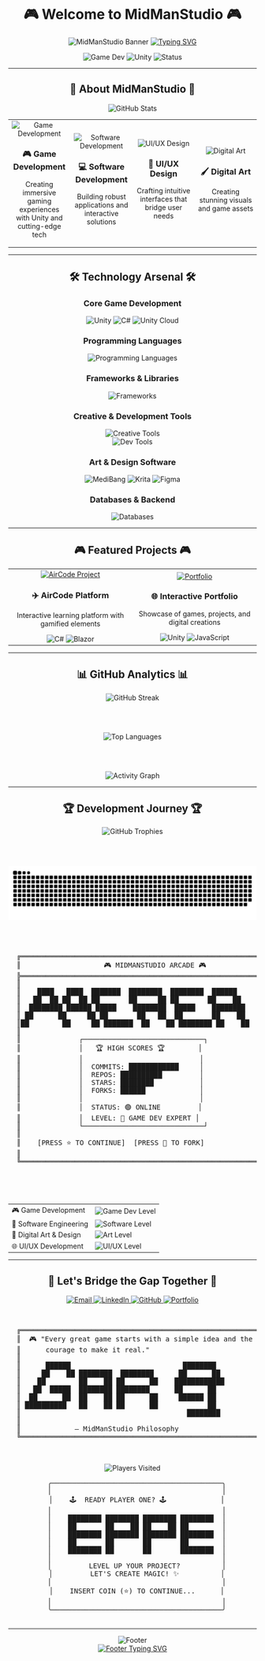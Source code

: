 # <div align="center">🎮 Welcome to MidManStudio 🎮</div>

<div align="center">
  
  <!-- Animated gradient banner -->
  <img src="https://capsule-render.vercel.app/api?type=waving&color=gradient&customColorList=6,11,20,24,33&height=200&section=header&text=MidManStudio&fontSize=60&fontAlign=50&fontAlignY=35&desc=Bridging%20the%20Gap%20Between%20Vision%20and%20Reality&descAlign=50&descAlignY=55&animation=twinkling" alt="MidManStudio Banner" />
  
  <!-- Typing animation -->
  <a href="https://git.io/typing-svg">
    <img src="https://readme-typing-svg.demolab.com?font=Fira+Code&size=22&duration=3000&pause=1000&color=FF6B35&center=true&vCenter=true&multiline=true&width=600&height=100&lines=Game+Developer+%7C+Digital+Artist;Unity+Specialist+%7C+Full-Stack+Creator;Bridging+Ideas+to+Interactive+Experiences" alt="Typing SVG" />
  </a>
  
  <!-- Animated badges -->
  <p>
    <img src="https://img.shields.io/badge/Primary-Game%20Development-orange?style=for-the-badge&logo=unity&logoColor=white" alt="Game Dev" />
    <img src="https://img.shields.io/badge/Engine-Unity-black?style=for-the-badge&logo=unity&logoColor=white" alt="Unity" />
    <img src="https://img.shields.io/badge/Status-Creating%20Amazing%20Games-brightgreen?style=for-the-badge&logo=gamepad&logoColor=white" alt="Status" />
  </p>
  
</div>

---

## <div align="center">🌟 About MidManStudio 🌟</div>

<div align="center">
  <img src="https://github-readme-stats.vercel.app/api?username=mid-d-man&show_icons=true&theme=radical&hide_border=true&bg_color=0d1117&title_color=FF6B35&icon_color=FF6B35&text_color=58a6ff&ring_color=FF6B35" alt="GitHub Stats" />
</div>

<table align="center">
  <tr>
    <td align="center" width="25%">
      <img src="https://img.icons8.com/nolan/64/unity.png" alt="Game Development" />
      <h3>🎮 Game Development</h3>
      <p>Creating immersive gaming experiences with Unity and cutting-edge tech</p>
    </td>
    <td align="center" width="25%">
      <img src="https://img.icons8.com/nolan/64/code.png" alt="Software Development" />
      <h3>💻 Software Development</h3>
      <p>Building robust applications and interactive solutions</p>
    </td>
    <td align="center" width="25%">
      <img src="https://img.icons8.com/nolan/64/design.png" alt="UI/UX Design" />
      <h3>🎨 UI/UX Design</h3>
      <p>Crafting intuitive interfaces that bridge user needs</p>
    </td>
    <td align="center" width="25%">
      <img src="https://img.icons8.com/nolan/64/digital-art.png" alt="Digital Art" />
      <h3>🖌️ Digital Art</h3>
      <p>Creating stunning visuals and game assets</p>
    </td>
  </tr>
</table>

---

## <div align="center">🛠️ Technology Arsenal 🛠️</div>

<div align="center">

### Core Game Development
<p>
  <img src="https://img.shields.io/badge/Unity-000000?style=for-the-badge&logo=unity&logoColor=white" alt="Unity" />
  <img src="https://img.shields.io/badge/C%23-239120?style=for-the-badge&logo=c-sharp&logoColor=white" alt="C#" />
  <img src="https://img.shields.io/badge/Unity%20Cloud-000000?style=for-the-badge&logo=unity&logoColor=white" alt="Unity Cloud" />
</p>

### Programming Languages
<p>
  <img src="https://skillicons.dev/icons?i=cs,cpp,rust,js,html,css&perline=6&theme=dark" alt="Programming Languages" />
</p>

### Frameworks & Libraries
<p>
  <img src="https://skillicons.dev/icons?i=dotnet,blazor,react,nodejs&perline=4&theme=dark" alt="Frameworks" />
</p>

### Creative & Development Tools
<p>
  <img src="https://skillicons.dev/icons?i=figma,blender,unity,rider&perline=4&theme=dark" alt="Creative Tools" />
  <br>
  <img src="https://skillicons.dev/icons?i=visualstudio,vscode,git,github&perline=4&theme=dark" alt="Dev Tools" />
</p>

### Art & Design Software
<p>
  <img src="https://img.shields.io/badge/MediBang%20Paint-FF6B6B?style=for-the-badge&logo=paint-brush&logoColor=white" alt="MediBang" />
  <img src="https://img.shields.io/badge/Krita-3BABFF?style=for-the-badge&logo=krita&logoColor=white" alt="Krita" />
  <img src="https://img.shields.io/badge/Figma-F24E1E?style=for-the-badge&logo=figma&logoColor=white" alt="Figma" />
</p>

### Databases & Backend
<p>
  <img src="https://skillicons.dev/icons?i=firebase,supabase,mysql,postgresql&perline=4&theme=dark" alt="Databases" />
</p>

</div>

---

## <div align="center">🎮 Featured Projects 🎮</div>

<div align="center">
  
  <table>
    <tr>
      <td align="center" width="50%">
        <a href="https://mid-d-man.github.io/AirCode/">
          <img src="https://github-readme-stats.vercel.app/api/pin/?username=mid-d-man&repo=AirCode&theme=radical&hide_border=true&bg_color=0d1117&title_color=FF6B35&icon_color=FF6B35&text_color=58a6ff" alt="AirCode Project" />
        </a>
        <br>
        <h3>✈️ AirCode Platform</h3>
        <p>Interactive learning platform with gamified elements</p>
        <img src="https://img.shields.io/badge/C%23-239120?style=for-the-badge&logo=c-sharp&logoColor=white" alt="C#" />
        <img src="https://img.shields.io/badge/Blazor-512BD4?style=for-the-badge&logo=blazor&logoColor=white" alt="Blazor" />
      </td>
      <td align="center" width="50%">
        <a href="https://github.com/mid-d-man">
          <img src="https://github-readme-stats.vercel.app/api/pin/?username=mid-d-man&repo=mid-d-man&theme=radical&hide_border=true&bg_color=0d1117&title_color=FF6B35&icon_color=FF6B35&text_color=58a6ff" alt="Portfolio" />
        </a>
        <br>
        <h3>🌐 Interactive Portfolio</h3>
        <p>Showcase of games, projects, and digital creations</p>
        <img src="https://img.shields.io/badge/Unity-000000?style=for-the-badge&logo=unity&logoColor=white" alt="Unity" />
        <img src="https://img.shields.io/badge/JavaScript-F7DF1E?style=for-the-badge&logo=javascript&logoColor=black" alt="JavaScript" />
      </td>
    </tr>
  </table>
  
</div>

---

## <div align="center">📊 GitHub Analytics 📊</div>

<div align="center">
  
  <img src="https://github-readme-streak-stats.herokuapp.com/?user=mid-d-man&theme=radical&hide_border=true&background=0d1117&stroke=FF6B35&ring=FF6B35&fire=FF6B35&currStreakLabel=FF6B35" alt="GitHub Streak" />
  
  <br><br>
  
  <img src="https://github-readme-stats.vercel.app/api/top-langs/?username=mid-d-man&layout=compact&theme=radical&hide_border=true&bg_color=0d1117&title_color=FF6B35&text_color=58a6ff" alt="Top Languages" />
  
  <br><br>
  
  <!-- Activity Graph -->
  <img src="https://github-readme-activity-graph.vercel.app/graph?username=mid-d-man&theme=tokyo-night&hide_border=true&bg_color=0d1117&color=FF6B35&line=FF6B35&point=58a6ff" alt="Activity Graph" />
  
</div>

---

## <div align="center">🏆 Development Journey 🏆</div>

<div align="center">
  
  <img src="https://github-profile-trophy.vercel.app/?username=mid-d-man&theme=radical&no-frame=true&no-bg=true&margin-w=4&column=4" alt="GitHub Trophies" />
  
  <br><br>
  
  <!-- Game-themed contribution snake -->
  <img src="https://raw.githubusercontent.com/platane/snk/output/github-contribution-grid-snake-dark.svg" alt="Snake Game - Eating Contributions!" />
  
  <br><br>
  
  <!-- ASCII Game Console -->
  <pre>
  ╔══════════════════════════════════════════════════════════════╗
  ║                    🎮 MIDMANSTUDIO ARCADE 🎮                 ║
  ╠══════════════════════════════════════════════════════════════╣
  ║                                                              ║
  ║    ████   ████  ███████  ████████  ████████  ██████          ║
  ║   ██  ██ ██  ██ ██       ██     ██ ██       ██    ██         ║
  ║  ████████ ██████ █████    ████████  █████    ████████        ║
  ║ ██      ██     ██ ██       ██   ██  ██       ██    ██        ║
  ║██        ██     ██ ███████  ██    ██ ████████ ██    ██       ║
  ║                                                              ║
  ║              ┌─────────────────────────────┐                 ║
  ║              │   🏆 HIGH SCORES 🏆        │                 ║
  ║              │                            │                 ║
  ║              │  COMMITS: ████████████     │                 ║
  ║              │  REPOS: ██████████         │                 ║
  ║              │  STARS: ████████           │                 ║
  ║              │  FORKS: ██████             │                 ║
  ║              │                            │                 ║
  ║              │  STATUS: 🟢 ONLINE         │                 ║
  ║              │  LEVEL: 🎯 GAME DEV EXPERT │                 ║
  ║              └─────────────────────────────┘                ║
  ║                                                             ║
  ║    [PRESS ⭐ TO CONTINUE]  [PRESS 🍴 TO FORK]               ║
  ║                                                              ║
  ╚══════════════════════════════════════════════════════════════╝
  </pre>
  
  <br><br>
  
  <!-- Custom game-style progress bars -->
  <table align="center">
    <tr>
      <td>🎮 Game Development</td>
      <td>
        <img src="https://progress-bar.dev/95/?scale=100&title=Expert&width=200&color=FF6B35" alt="Game Dev Level" />
      </td>
    </tr>
    <tr>
      <td>🔧 Software Engineering</td>
      <td>
        <img src="https://progress-bar.dev/88/?scale=100&title=Advanced&width=200&color=6C63FF" alt="Software Level" />
      </td>
    </tr>
    <tr>
      <td>🎨 Digital Art & Design</td>
      <td>
        <img src="https://progress-bar.dev/85/?scale=100&title=Advanced&width=200&color=FF69B4" alt="Art Level" />
      </td>
    </tr>
    <tr>
      <td>🌐 UI/UX Development</td>
      <td>
        <img src="https://progress-bar.dev/80/?scale=100&title=Skilled&width=200&color=00D4AA" alt="UI/UX Level" />
      </td>
    </tr>
  </table>
  
</div>

---

## <div align="center">💬 Let's Bridge the Gap Together 💬</div>

<div align="center">
  
  <p>
    <a href="mailto:contact@midmanstudio.com">
      <img src="https://img.shields.io/badge/Email-D14836?style=for-the-badge&logo=gmail&logoColor=white" alt="Email" />
    </a>
    <a href="https://linkedin.com/company/MidManStudio">
      <img src="https://img.shields.io/badge/LinkedIn-0077B5?style=for-the-badge&logo=linkedin&logoColor=white" alt="LinkedIn" />
    </a>
    <a href="https://github.com/mid-d-man">
      <img src="https://img.shields.io/badge/GitHub-100000?style=for-the-badge&logo=github&logoColor=white" alt="GitHub" />
    </a>
    <a href="https://mid-d-man.github.io">
      <img src="https://img.shields.io/badge/Portfolio-FF5722?style=for-the-badge&logo=gamepad&logoColor=white" alt="Portfolio" />
    </a>
  </p>
  
  <br>
  
  <!-- Game-themed quote with ASCII art -->
  <pre>
  ╔════════════════════════════════════════════════════════════╗
  ║  🎮 "Every great game starts with a simple idea and the    ║
  ║      courage to make it real."                             ║
  ║                                                            ║
  ║      ██████                           ████████             ║
  ║     ██    ██ ████████  ████████      ██      ██            ║
  ║    ██        ██    ██ ██      ██    ████████████           ║
  ║   ██  █████  ████████ ████████      ██      ██             ║
  ║  ██      ██  ██    ██ ██      ██     ██████ ██             ║
  ║ ██████████   ██    ██ ██      ██            ██             ║
  ║                                        ████████            ║
  ║                                                            ║
  ║             — MidManStudio Philosophy                      ║
  ╚════════════════════════════════════════════════════════════╝
  </pre>
  
  <br>
  
  <!-- Visitor Counter with retro game theme -->
  <img src="https://visitcount.itsvg.in/api?id=mid-d-man&icon=5&color=12" alt="Players Visited" />
  
  <!-- ASCII Game Over Screen -->
  <pre>
  ╭─────────────────────────────────────────╮
  │                                         │
  │    🕹️  READY PLAYER ONE? 🕹️             │
  │                                         │
  │    ████████ ████████ ████████ ████████  │
  │    ██       ██    ██ ██    ██ ██        │
  │    ████████ ████████ ████████ ████████  │
  │    ██       ██       ██       ██        │
  │    ████████ ██       ██       ████████  │
  │                                         │
  │         LEVEL UP YOUR PROJECT?          │
  │         LET'S CREATE MAGIC! ✨          │
  │                                         │
  │    INSERT COIN (⭐) TO CONTINUE...      │
  │                                         │
  ╰─────────────────────────────────────────╯
  </pre>
  
</div>

---

<div align="center">
  
  <!-- Animated footer with game theme -->
  <img src="https://capsule-render.vercel.app/api?type=waving&color=gradient&customColorList=6,11,20,24,33&height=120&section=footer&text=Game%20Over?%20Nah,%20Just%20Getting%20Started!&fontSize=24&fontAlign=50&fontAlignY=75&desc=Let's%20create%20the%20next%20big%20thing%20together&descAlign=50&descAlignY=90&animation=fadeIn" alt="Footer" />
  
  <br>
  
  <!-- Game-themed animated text -->
  <a href="https://git.io/typing-svg">
    <img src="https://readme-typing-svg.demolab.com?font=Fira+Code&size=16&duration=4000&pause=1000&color=FF6B35&center=true&vCenter=true&width=600&lines=🎮+Building+games+that+matter;🤝+Open+for+collaborations+and+game+jams;🚀+Turning+your+wildest+ideas+into+playable+reality;⭐+Star+if+you+love+what+you+see!" alt="Footer Typing SVG" />
  </a>
  
</div>

<!-- Hidden image preloading for better performance -->
<div style="display: none;">
  <img src="https://img.icons8.com/nolan/64/unity.png" alt="preload" />
  <img src="https://img.icons8.com/nolan/64/code.png" alt="preload" />
  <img src="https://img.icons8.com/nolan/64/design.png" alt="preload" />
  <img src="https://img.icons8.com/nolan/64/digital-art.png" alt="preload" />
</div>
